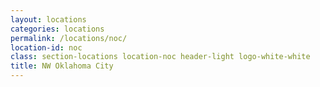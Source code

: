 ```yaml
---
layout: locations
categories: locations
permalink: /locations/noc/
location-id: noc
class: section-locations location-noc header-light logo-white-white
title: NW Oklahoma City
---
```

